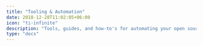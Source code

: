 ```yaml
---
title: "Tooling & Automation"
date: 2018-12-28T11:02:05+06:00
icon: "ti-infinite"
description: "Tools, guides, and how-to's for automating your open source projects"
type: "docs"
---
```

